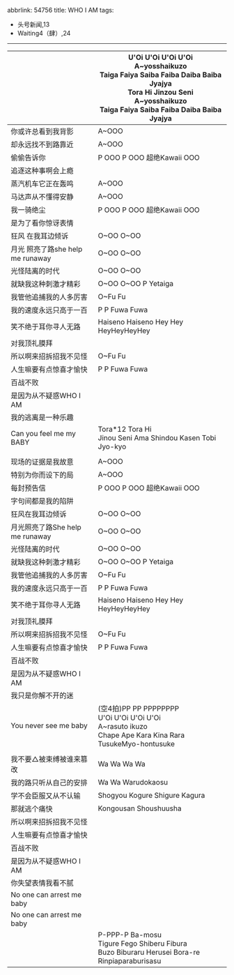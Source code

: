 abbrlink: 54756
title: WHO I AM
tags:
  - 头号新闻,13
  - Waiting4（肆）,24
---
|      |U'Oi U'Oi U'Oi U'Oi<br>A~yosshaikuzo<br>Taiga Faiya Saiba Faiba Daiba Baiba Jyajya<br>Tora Hi Jinzou Seni<br>A~yosshaikuzo<br>Taiga Faiya Saiba Faiba Daiba Baiba Jyajya|
|--|--|
|你或许总看到我背影|A~OOO|
|却永远找不到路靠近|A~OOO|
|偷偷告诉你|P OOO P OOO 超绝Kawaii OOO|
|追逐这种事啊会上瘾|      |
|蒸汽机车它正在轰鸣|A~OOO|
|马达声从不懂得安静|A~OOO|
|我一骑绝尘|P OOO P OOO 超绝Kawaii OOO|
|是为了看你惊讶表情|      |
|狂风 在我耳边倾诉|O~OO O~OO|
|月光 照亮了路she help me runaway|O~OO O~OO|
|光怪陆离的时代|O~OO O~OO|
|就缺我这种刺激才精彩|O~OO O~OO P Yetaiga|
|我管他追捕我的人多厉害|O~Fu Fu|
|我的速度永远只高于一百|P P Fuwa Fuwa|
|笑不绝于耳你寻人无路|Haiseno Haiseno Hey Hey HeyHeyHeyHey|
|对我顶礼膜拜|      |
|所以啊来招拆招我不见怪|O~Fu Fu|
|人生嘛要有点惊喜才愉快|P P Fuwa Fuwa|
|百战不败|      |
|是因为从不疑惑WHO I AM|      |
|我的逃离是一种乐趣|      |
|Can you feel me my BABY|Tora*12 Tora Hi<br>Jinou Seni Ama Shindou Kasen Tobi Jyo-kyo|
|      |      |
|现场的证据是我故意|A~OOO|
|特别为你而设下的局|A~OOO|
|每封预告信|P OOO P OOO 超绝Kawaii OOO|
|字句间都是我的陷阱|      |
|狂风在我耳边倾诉|O~OO O~OO|
|月光照亮了路She help me runaway|O~OO O~OO|
|光怪陆离的时代|O~OO O~OO|
|就缺我这种刺激才精彩|O~OO O~OO P Yetaiga|
|我管他追捕我的人多厉害|O~Fu Fu|
|我的速度永远只高于一百|P P Fuwa Fuwa|
|笑不绝于耳你寻人无路|Haiseno Haiseno Hey Hey HeyHeyHeyHey|
|对我顶礼膜拜|      |
|所以啊来招拆招我不见怪|O~Fu Fu|
|人生嘛要有点惊喜才愉快|P P Fuwa Fuwa|
|百战不败|      |
|是因为从不疑惑WHO I AM|      |
|我只是你解不开的迷|      |
|You never see me baby|(空4拍)PP PP PPPPPPPP<br>U'Oi U'Oi U'Oi U'Oi<br>A~rasuto ikuzo<br>Chape Ape Kara Kina Rara TusukeMyo-hontusuke|
|      |      |
|我不要△被束缚被谁来篡改|Wa Wa Wa Wa |
|我的路只听从自己的安排|Wa Wa Warudokaosu|
|学不会臣服又从不认输|Shogyou Kogure Shigure Kagura|
|那就逃个痛快|Kongousan Shoushuusha|
|所以啊来招拆招我不见怪|      |
|人生嘛要有点惊喜才愉快|      |
|百战不败|      |
|是因为从不疑惑WHO I AM|      |
|你失望表情我看不腻|      |
|No one can arrest me baby|      |
|No one can arrest me baby|      |
|      |P-PPP-P Ba-mosu<br>Tigure Fego Shiberu Fibura<br>Buzo Biburaru Herusei Bora-re<br>Rinpiaparaburisasu|
